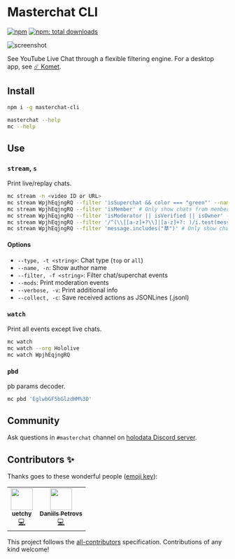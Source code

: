 # Masterchat CLI

[![npm](https://badgen.net/npm/v/masterchat-cli)](https://npmjs.org/package/masterchat-cli)
[![npm: total downloads](https://badgen.net/npm/dt/masterchat-cli)](https://npmjs.org/package/masterchat-cli)

![screenshot](https://github.com/holodata/ancient-one-dark/blob/master/.github/mccli.png?raw=true)

See YouTube Live Chat through a flexible filtering engine. For a desktop app, see [☄️ Komet](https://github.com/holodata/komet).

## Install

```bash
npm i -g masterchat-cli

masterchat --help
mc --help
```

## Use

### `stream`, `s`

Print live/replay chats.

```bash
mc stream -n <video ID or URL>
mc stream WpjhEqjngRQ --filter 'isSuperchat && color === "green"' --name # Only show green super chats
mc stream WpjhEqjngRQ --filter 'isMember' # Only show chats from members
mc stream WpjhEqjngRQ --filter 'isModerator || isVerified || isOwner' --name # Print chats from moderators/verified accounts/channel owner
mc stream WpjhEqjngRQ --filter '/^(\\[[a-z]+?\\]|[a-z]+?: )/i.test(message)' # Print live translations
mc stream WpjhEqjngRQ --filter 'message.includes("草")' # Only show chat contains 草
```

#### Options

- `--type, -t <string>`: Chat type (`top` or `all`)
- `--name, -n`: Show author name
- `--filter, -f <string>`: Filter chat/superchat events
- `--mods`: Print moderation events
- `--verbose, -v`: Print additional info
- `--collect, -c`: Save received actions as JSONLines (.jsonl)

### `watch`

Print all events except live chats.

```bash
mc watch
mc watch --org Hololive
mc watch WpjhEqjngRQ
```

### `pbd`

pb params decoder.

```bash
mc pbd 'EglwbGF5bGlzdHM%3D'
```

## Community

Ask questions in `#masterchat` channel on [holodata Discord server](https://holodata.org/discord).

## Contributors ✨

Thanks goes to these wonderful people ([emoji key](https://allcontributors.org/docs/en/emoji-key)):

<!-- ALL-CONTRIBUTORS-LIST:START - Do not remove or modify this section -->
<!-- prettier-ignore-start -->
<!-- markdownlint-disable -->
<table>
  <tr>
    <td align="center"><a href="https://github.com/uetchy"><img src="https://avatars.githubusercontent.com/u/431808?v=4?s=50" width="50px;" alt=""/><br /><sub><b>uetchy</b></sub></a><br /><a href="https://github.com/holodata/masterchat-cli/commits?author=uetchy" title="Code">💻</a></td>
    <td align="center"><a href="https://github.com/DaniruKun"><img src="https://avatars.githubusercontent.com/u/5202322?v=4?s=50" width="50px;" alt=""/><br /><sub><b>Daniils Petrovs</b></sub></a><br /><a href="https://github.com/holodata/masterchat-cli/commits?author=DaniruKun" title="Code">💻</a></td>
  </tr>
</table>

<!-- markdownlint-restore -->
<!-- prettier-ignore-end -->

<!-- ALL-CONTRIBUTORS-LIST:END -->

This project follows the [all-contributors](https://github.com/all-contributors/all-contributors) specification. Contributions of any kind welcome!
